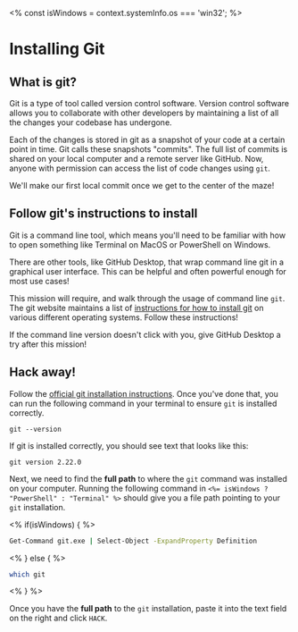 <% const isWindows = context.systemInfo.os === 'win32'; %>

# Installing Git

## What is git?

Git is a type of tool called version control software. Version control software allows you to collaborate with other developers by maintaining a list of all the changes your codebase has undergone.

Each of the changes is stored in git as a snapshot of your code at a certain point in time. Git calls these snapshots "commits". The full list of commits is shared on your local computer and a remote server like GitHub. Now, anyone with permission can access the list of code changes using `git`.

We'll make our first local commit once we get to the center of the maze!

## Follow git's instructions to install

Git is a command line tool, which means you'll need to be familiar with how to open something like Terminal on MacOS or PowerShell on Windows.

There are other tools, like GitHub Desktop, that wrap command line git in a graphical user interface. This can be helpful and often powerful enough for most use cases!

This mission will require, and walk through the usage of command line `git`. The git website maintains a list of [instructions for how to install git](https://git-scm.com/book/en/v2/Getting-Started-Installing-Git) on various different operating systems. Follow these instructions!

If the command line version doesn't click with you, give GitHub Desktop a try after this mission!

## Hack away!

Follow the [official git installation instructions](https://git-scm.com/book/en/v2/Getting-Started-Installing-Git). Once you've done that, you can run the following command in your terminal to ensure `git` is installed correctly.

```
git --version
```

If git is installed correctly, you should see text that looks like this:

```
git version 2.22.0
```

Next, we need to find the **full path** to where the `git` command was installed on your computer. Running the following command in `<%= isWindows ? "PowerShell" : "Terminal" %>` should give you a file path pointing to your `git` installation.

<% if(isWindows) { %>

```bash
Get-Command git.exe | Select-Object -ExpandProperty Definition
```

<% } else { %>

```bash
which git
```

<% } %>

Once you have the **full path** to the `git` installation, paste it into the text field on the right and click `HACK`.

